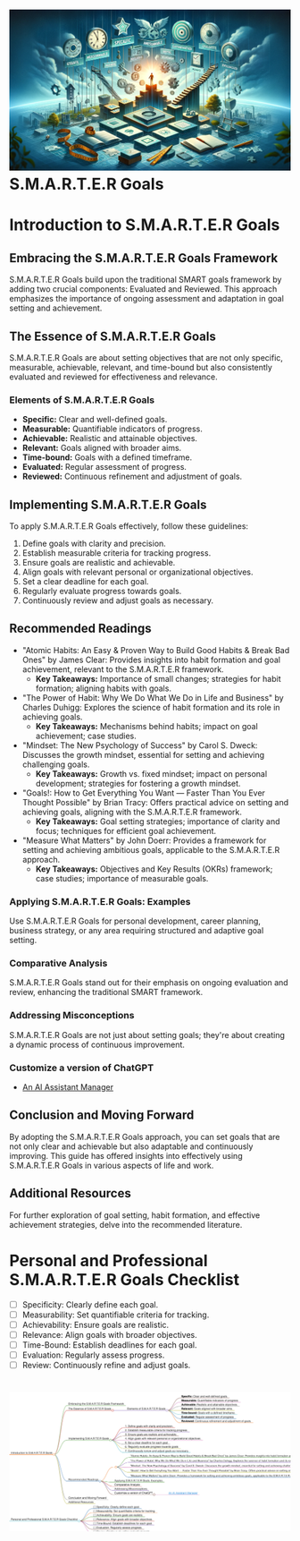 <h1><img src="smarter_goals1.png">S.M.A.R.T.E.R Goals</h1>

# Introduction to S.M.A.R.T.E.R Goals

## Embracing the S.M.A.R.T.E.R Goals Framework
S.M.A.R.T.E.R Goals build upon the traditional SMART goals framework by adding two crucial components: Evaluated and Reviewed. This approach emphasizes the importance of ongoing assessment and adaptation in goal setting and achievement.

## The Essence of S.M.A.R.T.E.R Goals
S.M.A.R.T.E.R Goals are about setting objectives that are not only specific, measurable, achievable, relevant, and time-bound but also consistently evaluated and reviewed for effectiveness and relevance.

### Elements of S.M.A.R.T.E.R Goals
- **Specific:** Clear and well-defined goals.
- **Measurable:** Quantifiable indicators of progress.
- **Achievable:** Realistic and attainable objectives.
- **Relevant:** Goals aligned with broader aims.
- **Time-bound:** Goals with a defined timeframe.
- **Evaluated:** Regular assessment of progress.
- **Reviewed:** Continuous refinement and adjustment of goals.

## Implementing S.M.A.R.T.E.R Goals
To apply S.M.A.R.T.E.R Goals effectively, follow these guidelines:
1. Define goals with clarity and precision.
2. Establish measurable criteria for tracking progress.
3. Ensure goals are realistic and achievable.
4. Align goals with relevant personal or organizational objectives.
5. Set a clear deadline for each goal.
6. Regularly evaluate progress towards goals.
7. Continuously review and adjust goals as necessary.

## Recommended Readings
- "Atomic Habits: An Easy & Proven Way to Build Good Habits & Break Bad Ones" by James Clear: Provides insights into habit formation and goal achievement, relevant to the S.M.A.R.T.E.R framework.
    - **Key Takeaways:** Importance of small changes; strategies for habit formation; aligning habits with goals.
- "The Power of Habit: Why We Do What We Do in Life and Business" by Charles Duhigg: Explores the science of habit formation and its role in achieving goals.
    - **Key Takeaways:** Mechanisms behind habits; impact on goal achievement; case studies.
- "Mindset: The New Psychology of Success" by Carol S. Dweck: Discusses the growth mindset, essential for setting and achieving challenging goals.
    - **Key Takeaways:** Growth vs. fixed mindset; impact on personal development; strategies for fostering a growth mindset.
- "Goals!: How to Get Everything You Want — Faster Than You Ever Thought Possible" by Brian Tracy: Offers practical advice on setting and achieving goals, aligning with the S.M.A.R.T.E.R framework.
    - **Key Takeaways:** Goal setting strategies; importance of clarity and focus; techniques for efficient goal achievement.
- "Measure What Matters" by John Doerr: Provides a framework for setting and achieving ambitious goals, applicable to the S.M.A.R.T.E.R approach.
    - **Key Takeaways:** Objectives and Key Results (OKRs) framework; case studies; importance of measurable goals.

### Applying S.M.A.R.T.E.R Goals: Examples
Use S.M.A.R.T.E.R Goals for personal development, career planning, business strategy, or any area requiring structured and adaptive goal setting.

### Comparative Analysis
S.M.A.R.T.E.R Goals stand out for their emphasis on ongoing evaluation and review, enhancing the traditional SMART framework.

### Addressing Misconceptions
S.M.A.R.T.E.R Goals are not just about setting goals; they're about creating a dynamic process of continuous improvement.

### Customize a version of ChatGPT 
- [An AI Assistant Manager](https://pirahansiah.com/site/pages/ChatGPT)

## Conclusion and Moving Forward
By adopting the S.M.A.R.T.E.R Goals approach, you can set goals that are not only clear and achievable but also adaptable and continuously improving. This guide has offered insights into effectively using S.M.A.R.T.E.R Goals in various aspects of life and work.

## Additional Resources
For further exploration of goal setting, habit formation, and effective achievement strategies, delve into the recommended literature.

# Personal and Professional S.M.A.R.T.E.R Goals Checklist
- [ ] Specificity: Clearly define each goal.
- [ ] Measurability: Set quantifiable criteria for tracking.
- [ ] Achievability: Ensure goals are realistic.
- [ ] Relevance: Align goals with broader objectives.
- [ ] Time-Bound: Establish deadlines for each goal.
- [ ] Evaluation: Regularly assess progress.
- [ ] Review: Continuously refine and adjust goals.

<h1><img src="smarter_goals_mindmap.png"></h1>
